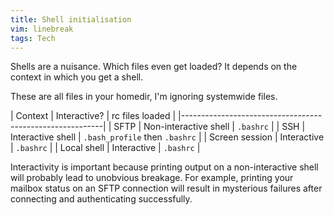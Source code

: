 ```yaml
---
title: Shell initialisation
vim: linebreak
tags: Tech
---
```


Shells are a nuisance. Which files even get loaded? It depends on the context
in which you get a shell.

These are all files in your homedir, I'm ignoring systemwide files.

| Context        | Interactive?          | rc files loaded |
|----------------------------------------------------------|
| SFTP           | Non-interactive shell | `.bashrc` |
| SSH            | Interactive shell     | `.bash_profile` then `.bashrc` |
| Screen session | Interactive           | `.bashrc` |
| Local shell    | Interactive           | `.bashrc` |

Interactivity is important because printing output on a non-interactive shell
will probably lead to unobvious breakage. For example, printing your mailbox
status on an SFTP connection will result in mysterious failures after
connecting and authenticating successfully.
